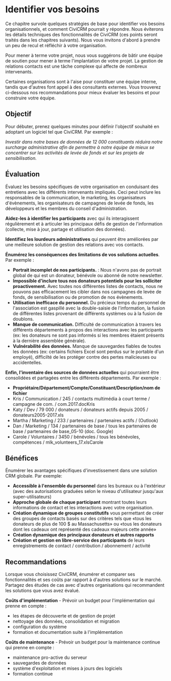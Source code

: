 Identifier vos besoins
======================

Ce chapitre survole quelques stratégies de base pour identifier vos besoins organisationnels, et comment CiviCRM pourrait y répondre. Nous éviterons les détails techniques des fonctionnalités de CiviCRM (ces points seront traités dans les chapitres suivants). Nous vous invitons d'abord à prendre un peu de recul et réfléchir à votre organisation. 

Pour mener à terme votre projet, nous vous suggérons de bâtir une équipe de soutien pour mener à terme l'implantation de votre projet. La gestion de relations contacts est une tâche complexe qui affecte de nombreux intervenants.

Certaines organisations sont à l'aise pour constituer une équipe interne, tandis que d'autres font appel à des consultants externes. Vous trouverez ci-dessous nos recommandations pour mieux évaluer les besoins et pour construire votre équipe.

Objectif
----

Pour débuter, prenez quelques minutes pour définir l'objectif souhaité en adoptant un logiciel tel que CiviCRM. Par exemple :

*Investir dans notre bases de données de 12 000 constituants réduira notre surcharge administrative afin de permettre à notre équipe de mieux se concentrer sur les activités de levée de fonds et sur les projets de sensibilisation.*

Évaluation
----------

Évaluez les besoins spécifiques de votre organisation en conduisant des entretiens avec les différents intervenants impliqués. Ceci peut inclure les responsables de la communication, le marketing, les organisateurs d'évènements, les organisateurs de campagnes de levée de fonds, les développeurs et les membres du conseil d'administration.

**Aidez-les à identifier les participants** avec qui ils interagissent régulièrement et à articuler les principaux défis de gestion de l'information (collecte, mise à jour, partage et utilisation des données).

**Identifiez les lourdeurs administratives** qui peuvent être améliorées par une meilleure solution de gestion des relations avec vos contacts.

**Énumérez les conséquences des limitations de vos solutions actuelles**. Par exemple :

-   **Portrait incomplet de nos participants.** : Nous n'avons pas de portrait global de qui est un donateur, bénévole ou abonné de notre newsletter.
-   **Impossible d'inclure tous nos donateurs potentiels pour les solliciter proactivement.** Avec toutes nos différentes listes de contacts, nous ne pouvons pas efficacement les cibler dans nos campagnes de levée de fonds, de sensibilisation ou de promotion de nos évènements.
-   **Utilisation inefficace du personnel.** Du précieux temps du personnel de l'association est gaspillé avec la double-saisie de l'information, la fusion de différentes listes provenant de différents systèmes ou à la fusion de doublons.
-   **Manque de communication.** Difficulté de communication à travers les différents départements à propos des interactions avec les participants (ex: les donateurs ne sont pas informés si les membres étaient présents à la dernière assemblée générale).
-   **Vulnérabilité des données.** Manque de sauvegardes fiables de toutes les données (ex: certains fichiers Excel sont perdus sur le portable d'un employé), difficilté de les protéger contre des pertes malicieuses ou accidentelles.

**Enfin, l'inventaire des sources de données actuelles** qui pourraient être consolidées et partagées entre les différents départements. Par exemple :

-   **Propriétaire/Département/Compte/Constituant/Description/nom de fichier** 
-   Kris / Communication / 245 / contacts multimédia à court terme / campagne de com. / com.2017.docKris
-   Katy / Dev / 79 000 / donateurs / donateurs actifs depuis 2005 / donateurs2005-2017.xls
-   Martha / Marketing / 233 / partenaires / partenaires actifs / (Outlook)
-   Dan / Marketing / 134 / partenaires de base / tous les partenaires de base / partenaires de base_05-10 (doc. Google)
-   Carole / Voluntaires / 3450 / bénévoles / tous les bénévoles, compétences / mlk_volunteers_17.xlsCarole 

Bénéfices
--------

Énumérer les avantages spécifiques d'investissement dans une solution CRM globale.
Par exemple:

-   **Accessible à l'ensemble du personnel** dans les bureaux ou à l'extérieur (avec des autorisations graduées selon le niveau d'utilisateur jusqu'aux super-utilisateurs) 
-   **Approche globale de chaque participant** montrant toutes leurs informations de contact et les interactions avec votre organisation.
-   **Création dynamique de groupes constitutifs** vous permettant de créer des groupes de contacts basés sur des critères tels que «tous les donateurs de plus de 100 $ au Massachusetts» ou «tous les donateurs dont les cadeaux ont représenté des cadeaux majeurs cette année»
-   **Création dynamique des principaux donateurs et autres rapports**
-   **Création et gestion en libre-service des participants** de leurs enregistrements de contact / contribution / abonnement / activité

Recommandations
---------------

Lorsque vous choisissez CiviCRM, énumérer et comparer ses fonctionnalités et ses coûts par rapport à d'autres solutions sur le marché. Partagez des études de cas avec d'autres organisations qui recommandent les solutions que vous avez évalué.

**Coûts d'implémentation** - Prévoir un budget pour l'implémentation qui prenne en compte :

-  les étapes de découverte et de gestion de projet
-  nettoyage des données, consolidation et migration
-  configuration du système
-  formation et documentation suite à l'implémentation

**Coûts de maintenance** - Prévoir un budget pour la maintenance continue qui prenne en compte :

-   maintenance pro-active du serveur
-   sauvegardes de données
-   système d'exploitation et mises à jours des logiciels
-   formation continue
